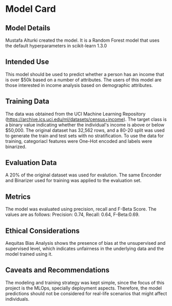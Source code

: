 # Model Card


## Model Details
Mustafa Alturki  created the model. It is a Random Forest model that uses the default hyperparameters in scikit-learn 1.3.0

## Intended Use
This model should be used to predict whether a person has an income that is over $50k based on a number of attributes. The users of this model are those interested in income analysis based on demographic attributes.
## Training Data
The data was obtained from the UCI Machine Learning Repository (https://archive.ics.uci.edu/ml/datasets/census+income). 
The target class is a binary value indicating whether the individual's income is above or below $50,000.
The original dataset has 32,562 rows, and a 80-20 split was used to generate the train and test sets with no stratification. To use the data for training, categoriacl features were One-Hot encoded and labels were binarized.
## Evaluation Data
A 20% of the original dataset was used for evalution. The same Enconder and Binarizer used for training was applied to the evaluation set.
## Metrics
The model was evaluated using precision, recall and F-Beta Score. The values are as follows: Precision: 0.74, Recall: 0.64, F-Beta:0.69. 

## Ethical Considerations
Aequitas Bias Analysis shows the presence of bias at the unsupervised and supervised level, which indicates unfairness in the underlying data and the model trained using it.    
## Caveats and Recommendations
The modeling and training strategy was kept simple, since the focus of this project is the MLOps, specially deployment aspects. Therefore, the model predictions should not be considered for real-life scenarios that might affect individuals.